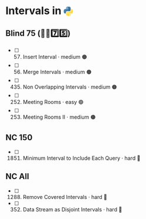 # Intervals in <img src="../../assets/pythonLogo.png" alt="Python logo" style="height: 1em; vertical-align: sub;">


## Blind 75 (🧑‍🦯7️⃣5️⃣)
- [ ] 57. Insert Interval · medium 🟠
- [ ] 56. Merge Intervals · medium 🟠
- [ ] 435. Non Overlapping Intervals · medium 🟠
- [ ] 252. Meeting Rooms · easy 🟢
- [ ] 253. Meeting Rooms II · medium 🟠

## NC 150
- [ ] 1851. Minimum Interval to Include Each Query · hard 🔴

## NC All
- [ ] 1288. Remove Covered Intervals · hard 🔴
- [ ] 352. Data Stream as Disjoint Intervals · hard 🔴
